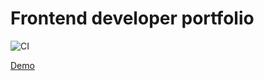 # Frontend developer portfolio

![CI](https://github.com/DenisKulik/frontend-developer-portfolio/actions/workflows/github-actions.yml/badge.svg)

[Demo](https://deniskulik.github.io/frontend-developer-portfolio)